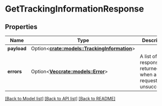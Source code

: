 # GetTrackingInformationResponse

## Properties

Name | Type | Description | Notes
------------ | ------------- | ------------- | -------------
**payload** | Option<[**crate::models::TrackingInformation**](TrackingInformation.md)> |  | [optional]
**errors** | Option<[**Vec<crate::models::Error>**](Error.md)> | A list of error responses returned when a request is unsuccessful. | [optional]

[[Back to Model list]](../README.md#documentation-for-models) [[Back to API list]](../README.md#documentation-for-api-endpoints) [[Back to README]](../README.md)


